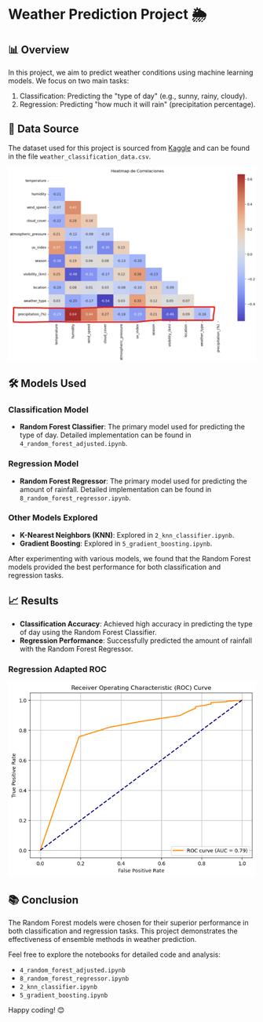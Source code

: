 # Weather Prediction Project 🌦️

## 📊 Overview

In this project, we aim to predict weather conditions using machine learning models. We focus on two main tasks:

  1. Classification: Predicting the "type of day" (e.g., sunny, rainy, cloudy).
  2. Regression: Predicting "how much it will rain" (precipitation percentage).

## 📁 Data Source

The dataset used for this project is sourced from [Kaggle](https://www.kaggle.com/datasets/nikhil7280/weather-type-classification) and can be found in the file `weather_classification_data.csv`.

![Regression Heatmap](img/regression-heatmap.png)

## 🛠️ Models Used

### Classification Model

- **Random Forest Classifier**: The primary model used for predicting the type of day. Detailed implementation can be found in `4_random_forest_adjusted.ipynb`.

### Regression Model

- **Random Forest Regressor**: The primary model used for predicting the amount of rainfall. Detailed implementation can be found in `8_random_forest_regressor.ipynb`.

### Other Models Explored

- **K-Nearest Neighbors (KNN)**: Explored in `2_knn_classifier.ipynb`.
- **Gradient Boosting**: Explored in `5_gradient_boosting.ipynb`.

After experimenting with various models, we found that the Random Forest models provided the best performance for both classification and regression tasks.

## 📈 Results

- **Classification Accuracy**: Achieved high accuracy in predicting the type of day using the Random Forest Classifier.
- **Regression Performance**: Successfully predicted the amount of rainfall with the Random Forest Regressor.

### Regression Adapted ROC

![Regression Adapted ROC](img/regression-adapyted-roc.png)

## 📚 Conclusion

The Random Forest models were chosen for their superior performance in both classification and regression tasks. This project demonstrates the effectiveness of ensemble methods in weather prediction.

Feel free to explore the notebooks for detailed code and analysis:

- `4_random_forest_adjusted.ipynb`
- `8_random_forest_regressor.ipynb`
- `2_knn_classifier.ipynb`
- `5_gradient_boosting.ipynb`

Happy coding! 😊
